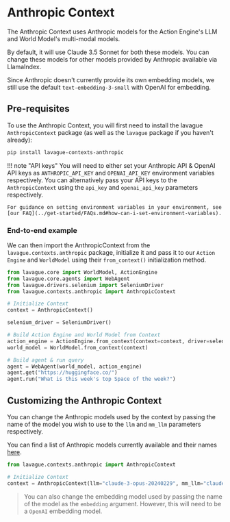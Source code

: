 # Anthropic Context

The Anthropic Context uses Anthropic models for the Action Engine's LLM and World Model's multi-modal models.

By default, it will use Claude 3.5 Sonnet for both these models. You can change these models for other models provided by Anthropic available via LlamaIndex.

Since Anthropic doesn't currently provide its own embedding models, we still use the default `text-embedding-3-small` with OpenAI for embedding.

## Pre-requisites

To use the Anthropic Context, you will first need to install the lavague `AnthropicContext` package (as well as the `lavague` package if you haven't already):

```bash
pip install lavague-contexts-anthropic
```

!!! note "API keys"
    You will need to either set your Anthropic API & OpenAI API keys as `ANTHROPIC_API_KEY` and `OPENAI_API_KEY` environment variables respectively. You can alternatively pass your API keys to the `AnthropicContext` using the `api_key` and `openai_api_key` parameters respectively.

    For guidance on setting environment variables in your environment, see [our FAQ](../get-started/FAQs.md#how-can-i-set-environment-variables).

### End-to-end example

We can then import the AnthropicContext from the `lavague.contexts.anthropic` package, initialize it and pass it to our `Action Engine` and `WorldModel` using their `from_context()` initialization method.

```python
from lavague.core import WorldModel, ActionEngine
from lavague.core.agents import WebAgent
from lavague.drivers.selenium import SeleniumDriver
from lavague.contexts.anthropic import AnthropicContext

# Initialize Context
context = AnthropicContext()

selenium_driver = SeleniumDriver()

# Build Action Engine and World Model from Context
action_engine = ActionEngine.from_context(context=context, driver=selenium_driver)
world_model = WorldModel.from_context(context)

# Build agent & run query
agent = WebAgent(world_model, action_engine)
agent.get("https://huggingface.co/")
agent.run("What is this week's top Space of the week?")
```

## Customizing the Anthropic Context

You can change the Anthropic models used by the context by passing the name of the model you wish to use to the `llm` and `mm_llm` parameters respectively.

You can find a list of Anthropic models currently available and their names [here](https://docs.anthropic.com/en/docs/about-claude/models).

```py
from lavague.contexts.anthropic import AnthropicContext

# Initialize Context
context = AnthropicContext(llm="claude-3-opus-20240229", mm_llm="claude-3-sonnet-20240229")
```

> You can also change the embedding model used by passing the name of the model as the `embedding` argument. However, this will need to be a `OpenAI` embedding model.